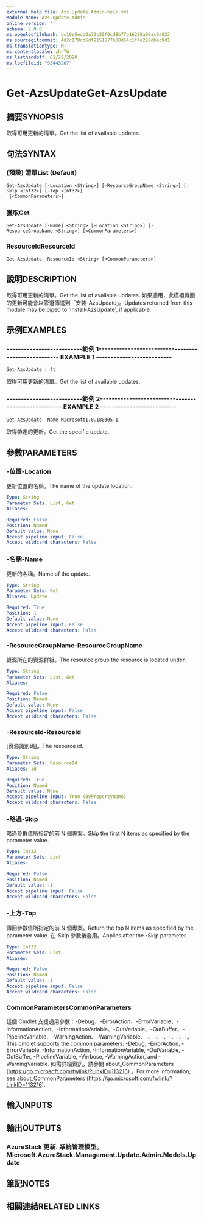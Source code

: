 ```yaml
---
external help file: Azs.Update.Admin-help.xml
Module Name: Azs.Update.Admin
online version: ''
schema: 2.0.0
ms.openlocfilehash: dc16e5ecb0a70c20f9cd8b77b16208a09ac0a023
ms.sourcegitcommit: 4d2c178cd6df9151877b08d54c1f4a228dbec9d1
ms.translationtype: MT
ms.contentlocale: zh-TW
ms.lasthandoff: 01/29/2020
ms.locfileid: "93443207"
---
```

# <span data-ttu-id="8bf20-101">Get-AzsUpdate</span><span class="sxs-lookup"><span data-stu-id="8bf20-101">Get-AzsUpdate</span></span>

## <span data-ttu-id="8bf20-102">摘要</span><span class="sxs-lookup"><span data-stu-id="8bf20-102">SYNOPSIS</span></span>
<span data-ttu-id="8bf20-103">取得可用更新的清單。</span><span class="sxs-lookup"><span data-stu-id="8bf20-103">Get the list of available updates.</span></span>

## <span data-ttu-id="8bf20-104">句法</span><span class="sxs-lookup"><span data-stu-id="8bf20-104">SYNTAX</span></span>

### <span data-ttu-id="8bf20-105"> (預設) 清單</span><span class="sxs-lookup"><span data-stu-id="8bf20-105">List (Default)</span></span>
```
Get-AzsUpdate [-Location <String>] [-ResourceGroupName <String>] [-Skip <Int32>] [-Top <Int32>]
 [<CommonParameters>]
```

### <span data-ttu-id="8bf20-106">獲取</span><span class="sxs-lookup"><span data-stu-id="8bf20-106">Get</span></span>
```
Get-AzsUpdate [-Name] <String> [-Location <String>] [-ResourceGroupName <String>] [<CommonParameters>]
```

### <span data-ttu-id="8bf20-107">ResourceId</span><span class="sxs-lookup"><span data-stu-id="8bf20-107">ResourceId</span></span>
```
Get-AzsUpdate -ResourceId <String> [<CommonParameters>]
```

## <span data-ttu-id="8bf20-108">說明</span><span class="sxs-lookup"><span data-stu-id="8bf20-108">DESCRIPTION</span></span>
<span data-ttu-id="8bf20-109">取得可用更新的清單。</span><span class="sxs-lookup"><span data-stu-id="8bf20-109">Get the list of available updates.</span></span> <span data-ttu-id="8bf20-110">如果適用，此模組傳回的更新可能會以管道傳送到「安裝-AzsUpdate」。</span><span class="sxs-lookup"><span data-stu-id="8bf20-110">Updates returned from this module may be piped to 'Install-AzsUpdate', if applicable.</span></span>

## <span data-ttu-id="8bf20-111">示例</span><span class="sxs-lookup"><span data-stu-id="8bf20-111">EXAMPLES</span></span>

### <span data-ttu-id="8bf20-112">--------------------------範例 1--------------------------</span><span class="sxs-lookup"><span data-stu-id="8bf20-112">-------------------------- EXAMPLE 1 --------------------------</span></span>
```
Get-AzsUpdate | ft
```

<span data-ttu-id="8bf20-113">取得可用更新的清單。</span><span class="sxs-lookup"><span data-stu-id="8bf20-113">Get the list of available updates.</span></span>

### <span data-ttu-id="8bf20-114">--------------------------範例 2--------------------------</span><span class="sxs-lookup"><span data-stu-id="8bf20-114">-------------------------- EXAMPLE 2 --------------------------</span></span>
```
Get-AzsUpdate -Name Microsoft1.0.180305.1
```

<span data-ttu-id="8bf20-115">取得特定的更新。</span><span class="sxs-lookup"><span data-stu-id="8bf20-115">Get the specific update.</span></span>

## <span data-ttu-id="8bf20-116">參數</span><span class="sxs-lookup"><span data-stu-id="8bf20-116">PARAMETERS</span></span>

### <span data-ttu-id="8bf20-117">-位置</span><span class="sxs-lookup"><span data-stu-id="8bf20-117">-Location</span></span>
<span data-ttu-id="8bf20-118">更新位置的名稱。</span><span class="sxs-lookup"><span data-stu-id="8bf20-118">The name of the update location.</span></span>

```yaml
Type: String
Parameter Sets: List, Get
Aliases: 

Required: False
Position: Named
Default value: None
Accept pipeline input: False
Accept wildcard characters: False
```

### <span data-ttu-id="8bf20-119">-名稱</span><span class="sxs-lookup"><span data-stu-id="8bf20-119">-Name</span></span>
<span data-ttu-id="8bf20-120">更新的名稱。</span><span class="sxs-lookup"><span data-stu-id="8bf20-120">Name of the update.</span></span>

```yaml
Type: String
Parameter Sets: Get
Aliases: Update

Required: True
Position: 1
Default value: None
Accept pipeline input: False
Accept wildcard characters: False
```

### <span data-ttu-id="8bf20-121">-ResourceGroupName</span><span class="sxs-lookup"><span data-stu-id="8bf20-121">-ResourceGroupName</span></span>
<span data-ttu-id="8bf20-122">資源所在的資源群組。</span><span class="sxs-lookup"><span data-stu-id="8bf20-122">The resource group the resource is located under.</span></span>

```yaml
Type: String
Parameter Sets: List, Get
Aliases: 

Required: False
Position: Named
Default value: None
Accept pipeline input: False
Accept wildcard characters: False
```

### <span data-ttu-id="8bf20-123">-ResourceId</span><span class="sxs-lookup"><span data-stu-id="8bf20-123">-ResourceId</span></span>
<span data-ttu-id="8bf20-124">[資源識別碼]。</span><span class="sxs-lookup"><span data-stu-id="8bf20-124">The resource id.</span></span>

```yaml
Type: String
Parameter Sets: ResourceId
Aliases: id

Required: True
Position: Named
Default value: None
Accept pipeline input: True (ByPropertyName)
Accept wildcard characters: False
```

### <span data-ttu-id="8bf20-125">-略過</span><span class="sxs-lookup"><span data-stu-id="8bf20-125">-Skip</span></span>
<span data-ttu-id="8bf20-126">略過參數值所指定的前 N 個專案。</span><span class="sxs-lookup"><span data-stu-id="8bf20-126">Skip the first N items as specified by the parameter value.</span></span>

```yaml
Type: Int32
Parameter Sets: List
Aliases: 

Required: False
Position: Named
Default value: -1
Accept pipeline input: False
Accept wildcard characters: False
```

### <span data-ttu-id="8bf20-127">-上方</span><span class="sxs-lookup"><span data-stu-id="8bf20-127">-Top</span></span>
<span data-ttu-id="8bf20-128">傳回參數值所指定的前 N 個專案。</span><span class="sxs-lookup"><span data-stu-id="8bf20-128">Return the top N items as specified by the parameter value.</span></span>
<span data-ttu-id="8bf20-129">在-Skip 參數後套用。</span><span class="sxs-lookup"><span data-stu-id="8bf20-129">Applies after the -Skip parameter.</span></span>

```yaml
Type: Int32
Parameter Sets: List
Aliases: 

Required: False
Position: Named
Default value: -1
Accept pipeline input: False
Accept wildcard characters: False
```

### <span data-ttu-id="8bf20-130">CommonParameters</span><span class="sxs-lookup"><span data-stu-id="8bf20-130">CommonParameters</span></span>
<span data-ttu-id="8bf20-131">這個 Cmdlet 支援通用參數：-Debug、-ErrorAction、-ErrorVariable、-InformationAction、-InformationVariable、-OutVariable、-OutBuffer、-PipelineVariable、-WarningAction、-WarningVariable、-、-、-、-、-、-。</span><span class="sxs-lookup"><span data-stu-id="8bf20-131">This cmdlet supports the common parameters: -Debug, -ErrorAction, -ErrorVariable, -InformationAction, -InformationVariable, -OutVariable, -OutBuffer, -PipelineVariable, -Verbose, -WarningAction, and -WarningVariable.</span></span> <span data-ttu-id="8bf20-132">如需詳細資訊，請參閱 about_CommonParameters (https://go.microsoft.com/fwlink/?LinkID=113216) 。</span><span class="sxs-lookup"><span data-stu-id="8bf20-132">For more information, see about_CommonParameters (https://go.microsoft.com/fwlink/?LinkID=113216).</span></span>

## <span data-ttu-id="8bf20-133">輸入</span><span class="sxs-lookup"><span data-stu-id="8bf20-133">INPUTS</span></span>

## <span data-ttu-id="8bf20-134">輸出</span><span class="sxs-lookup"><span data-stu-id="8bf20-134">OUTPUTS</span></span>

### <span data-ttu-id="8bf20-135">AzureStack 更新. 系統管理模型。</span><span class="sxs-lookup"><span data-stu-id="8bf20-135">Microsoft.AzureStack.Management.Update.Admin.Models.Update</span></span>

## <span data-ttu-id="8bf20-136">筆記</span><span class="sxs-lookup"><span data-stu-id="8bf20-136">NOTES</span></span>

## <span data-ttu-id="8bf20-137">相關連結</span><span class="sxs-lookup"><span data-stu-id="8bf20-137">RELATED LINKS</span></span>

